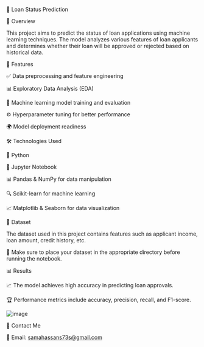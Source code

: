🚀 Loan Status Prediction

📌 Overview

This project aims to predict the status of loan applications using machine learning techniques. The model analyzes various features of loan applicants and determines whether their loan will be approved or rejected based on historical data.

🎯 Features

✅ Data preprocessing and feature engineering

📊 Exploratory Data Analysis (EDA)

🤖 Machine learning model training and evaluation

⚙️ Hyperparameter tuning for better performance

🌍 Model deployment readiness

🛠️ Technologies Used

🐍 Python

📓 Jupyter Notebook

📊 Pandas & NumPy for data manipulation

🔍 Scikit-learn for machine learning

📈 Matplotlib & Seaborn for data visualization

📂 Dataset

The dataset used in this project contains features such as applicant income, loan amount, credit history, etc.

📌 Make sure to place your dataset in the appropriate directory before running the notebook.

📊 Results

📈 The model achieves high accuracy in predicting loan approvals.

🏆 Performance metrics include accuracy, precision, recall, and F1-score.


![image](https://github.com/user-attachments/assets/4a3fc866-c593-4405-9532-8969a64ce67f)


📧 Contact Me

📩 Email: samahassans73s@gmail.com
